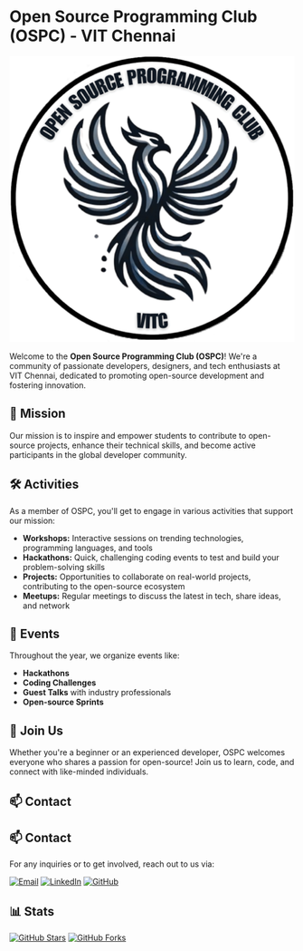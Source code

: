 # Open Source Programming Club (OSPC) - VIT Chennai

<p align="center">
  <img src="image/logo.png" alt="OSPC Logo">
</p>

Welcome to the **Open Source Programming Club (OSPC)**! We're a community of passionate developers, designers, and tech enthusiasts at VIT Chennai, dedicated to promoting open-source development and fostering innovation.

## 🚀 Mission

Our mission is to inspire and empower students to contribute to open-source projects, enhance their technical skills, and become active participants in the global developer community.

## 🛠 Activities

As a member of OSPC, you'll get to engage in various activities that support our mission:

- **Workshops:** Interactive sessions on trending technologies, programming languages, and tools
- **Hackathons:** Quick, challenging coding events to test and build your problem-solving skills
- **Projects:** Opportunities to collaborate on real-world projects, contributing to the open-source ecosystem
- **Meetups:** Regular meetings to discuss the latest in tech, share ideas, and network

## 🎉 Events

Throughout the year, we organize events like:

- **Hackathons**
- **Coding Challenges**
- **Guest Talks** with industry professionals
- **Open-source Sprints**

## 🌟 Join Us

Whether you're a beginner or an experienced developer, OSPC welcomes everyone who shares a passion for open-source! Join us to learn, code, and connect with like-minded individuals.

## 📫 Contact

## 📫 Contact

For any inquiries or to get involved, reach out to us via:

[![Email](https://img.shields.io/badge/Email-opensourceprogrammingclub.vitc%40gmail.com-red)](mailto:opensourceprogrammingclub.vitc@gmail.com)
[![LinkedIn](https://img.shields.io/badge/LinkedIn-OpenSource_Programming_Club_VITC-blue)](https://www.linkedin.com/company/opensource-programming-club-vitc/)
[![GitHub](https://img.shields.io/badge/GitHub-OSPC--VITC-black)](https://github.com/OSPC-VITC)

## 📊 Stats

[![GitHub Stars](https://img.shields.io/github/stars/OSPC-VITC?style=social)](https://github.com/OSPC-VITC)
[![GitHub Forks](https://img.shields.io/github/forks/OSPC-VITC?style=social)](https://github.com/OSPC-VITC)

